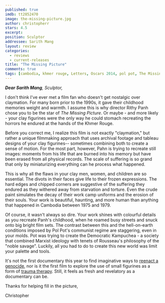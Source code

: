 ```yaml
---
published: true
imdb: tt2852470
image: the-missing-picture.jpg
author: christopherr
stars: 4.5
excerpt: 
position: Sculptor
addressee: Sarith Mang
layout: review
categories: 
  - reviews
  - current-releases
title: "The Missing Picture"
comments: true
tags: [cambodia, khmer rouge, Letters, Oscars 2014, pol pot, The Missing Picture]
---
```

_**Dear Sarith Mang**, Sculptor,_

I don't think I've ever met a film fan who doesn't get nostalgic over claymation. For many born prior to the 1990s, it gave their childhood memories weight and warmth. I assume this is why director Rithy Panh chose you to be the star of _The Missing Picture_. Or maybe - and more likely - your clay figurines were the only way he could stomach recreating the horrors he endured at the hands of the Khmer Rouge.

Before you correct me, I realize this film is not exactly "claymation," but rather a unique filmmaking approach that uses archival footage and tableau designs of your clay figurines-- sometimes combining both to create a sense of motion. For the most part, however, Pahn is trying to recreate still images: moments from his life that are burned into his memory but have been erased from all physical records.  The scale of suffering is so grand that only by miniaturizing everything can he process what happened.  

This is why all the flaws in your clay men, women, and children are so essential. The divots in their faces give life to their frozen expressions. The hard edges and chipped corners are suggestive of the suffering they endured as they withered away from starvation and torture. Even the crude paint simulates the decay of their work camp uniforms and the erosion of their souls.  Your work is beautiful, haunting, and more human than anything that happened in Cambodia between 1975 and 1979.

Of course, it wasn't always so dire. Your work shines with colourful details as you recreate Panh's childhood, when he roamed busy streets and snuck onto big bright film sets. The contrast between this and the hell-on-earth conditions imposed by Pol Pot's communist regime are staggering, even in your molds. Pot was trying to create the Democratic Kampuchea - a society that combined Marxist ideology with tenets of Rousseau's philosophy of the "noble savage".  Luckily, all you had to do to create this new world was limit your palette and tools.

It's not the first documentary this year to find imaginative ways to [reenact a genocide][1], nor is it the first film to explore the use of small figurines as a form of [trauma therapy][2]. Still, it feels as fresh and revelatory as a documentary can be.

   [1]: /content/2013/9/13/the-act-of-killing.html
   [2]: http://www.imdb.com/title/tt1391092/?ref_=nv_sr_1

Thanks for helping fill in the picture,

Christopher